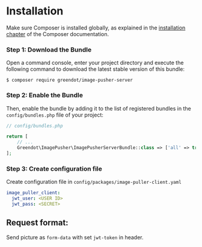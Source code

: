 Installation
============

Make sure Composer is installed globally, as explained in the
[installation chapter](https://getcomposer.org/doc/00-intro.md)
of the Composer documentation.

### Step 1: Download the Bundle

Open a command console, enter your project directory and execute the
following command to download the latest stable version of this bundle:

```console
$ composer require greendot/image-pusher-server
```

### Step 2: Enable the Bundle

Then, enable the bundle by adding it to the list of registered bundles
in the `config/bundles.php` file of your project:

```php
// config/bundles.php

return [
    // ...
    Greendot\ImagePusher\ImagePusherServerBundle::class => ['all' => true],
];
```

### Step 3: Create configuration file

Create configuration file in `config/packages/image-puller-client.yaml`

```yaml
image_puller_client:
  jwt_user: <USER ID>
  jwt_pass: <SECRET>
```

Request format:
-----

Send picture as `form-data` with set `jwt-token` in header.